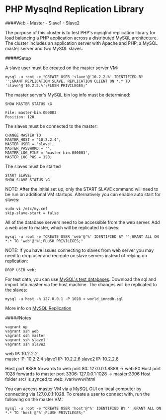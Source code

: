 PHP Mysqlnd Replication Library
===

####Web - Master - Slave1 - Slave2

The purpose of this cluster is to test PHP's mysqlnd replication library for load balancing a PHP application across a distributed MySQL architecture.  The cluster includes an application server with Apache and PHP, a MySQL master server and two MySQL slaves.

#####Setup

A slave user must be created on the master server VM:

```mysql -u root -e "CREATE USER 'slave'@'10.2.2.%' IDENTIFIED BY '';GRANT REPLICATION SLAVE, REPLICATION CLIENT ON *.* TO 'slave'@'10.2.2.%';FLUSH PRIVILEGES;"```

The master server's MySQL bin log info must be determined:
```
SHOW MASTER STATUS \G

File: master-bin.000003
Position: 120
```

The slaves must be connected to the master:
```
CHANGE MASTER TO
MASTER_HOST = '10.2.2.4',
MASTER_USER = 'slave',
MASTER_PASSWORD = '',
MASTER_LOG_FILE = 'master-bin.000003',
MASTER_LOG_POS = 120;
```

The slaves must be started
```
START SLAVE;
SHOW SLAVE STATUS \G
```

NOTE: After the initial set up, only the START SLAVE command will need to be run on additional VM startups.  Alternatively you can enable auto start for slaves:
```
sudo vi /etc/my.cnf
skip-slave-start = false
```

All of the database servers need to be accessible from the web server.  Add a web user to master, which will be replicated to slaves:
```
mysql -u root -e "CREATE USER 'web'@'%' IDENTIFIED BY '';GRANT ALL ON *.* TO 'web'@'%';FLUSH PRIVILEGES;"
```

NOTE: If you have issues connecting to slaves from web server you may need to drop user and recreate on slave servers instead of relying on replication:
```
DROP USER web;
```

For test data, you can use <a href="http://dev.mysql.com/doc/index-other.htm" target="_blank">MySQL's test databases</a>.  Download the sql and import into master  via the host machine.  The changes will be replicated to the slaves:
```
mysql -u host -h 127.0.0.1 -P 1028 < world_innodb.sql
```

More info on <a href="http://jessesnet.com/development-notes/2014/mysql-master-slave-replication/" target="_blank">MySQL Replication</a>

#####Notes

```vagrant up```  
```vagrant ssh web```  
```vagrant ssh master```  
```vagrant ssh slave1```  
```vagrant ssh slave2``` 

web IP: 10.2.2.2  
master IP: 10.2.2.4
slave1 IP: 10.2.2.6
slave2 IP: 10.2.2.8

Host port 8888 forwards to web port 80: 127.0.0.1:8888 -> web:80
Host port 1028 forwards to master port 3306: 127.0.0.1:1028 -> master:3306
Host folder src/ is synced to web: /var/www/html

You can access master VM via a MySQL GUI on local computer by connecting via 127.0.0.1:1028.  To create a user to connect with, run the following on the master VM:
```
mysql -u root -e "CREATE USER 'host'@'%' IDENTIFIED BY '';GRANT ALL ON *.* TO 'host'@'%';FLUSH PRIVILEGES;"
```

